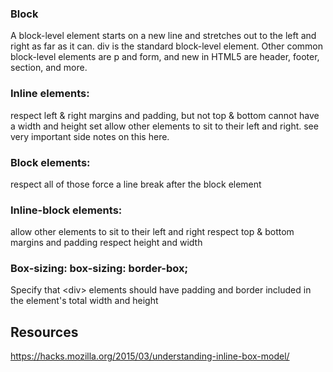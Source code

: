 
### Block
A block-level element starts on a new line and stretches out to the left and right as far as it can. 
div is the standard block-level element. Other common block-level elements are p and form, and new in HTML5 are header, footer, section, and more.



### Inline elements:

respect left & right margins and padding, but not top & bottom
cannot have a width and height set
allow other elements to sit to their left and right.
see very important side notes on this here.

### Block elements:

respect all of those
force a line break after the block element

### Inline-block elements:
allow other elements to sit to their left and right
respect top & bottom margins and padding
respect height and width

### Box-sizing:  box-sizing: border-box;
Specify that \<div\> elements should have padding and border included in the element's total width and height



## Resources
https://hacks.mozilla.org/2015/03/understanding-inline-box-model/
